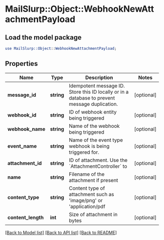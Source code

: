 # MailSlurp::Object::WebhookNewAttachmentPayload

## Load the model package
```perl
use MailSlurp::Object::WebhookNewAttachmentPayload;
```

## Properties
Name | Type | Description | Notes
------------ | ------------- | ------------- | -------------
**message_id** | **string** | Idempotent message ID. Store this ID locally or in a database to prevent message duplication. | [optional] 
**webhook_id** | **string** | ID of webhook entity being triggered | [optional] 
**webhook_name** | **string** | Name of the webhook being triggered | [optional] 
**event_name** | **string** | Name of the event type webhook is being triggered for. | [optional] 
**attachment_id** | **string** | ID of attachment. Use the &#x60;AttachmentController&#x60; to | [optional] 
**name** | **string** | Filename of the attachment if present | [optional] 
**content_type** | **string** | Content type of attachment such as &#39;image/png&#39; or &#39;application/pdf | [optional] 
**content_length** | **int** | Size of attachment in bytes | [optional] 

[[Back to Model list]](../README#documentation-for-models) [[Back to API list]](../README#documentation-for-api-endpoints) [[Back to README]](../README)



